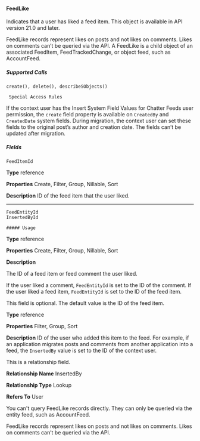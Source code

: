 #### FeedLike

Indicates that a user has liked a feed item. This object is available in API version 21.0 and later.

FeedLike records represent likes on posts and not likes on comments. Likes on comments can’t be queried via the API. A FeedLike is a
child object of an associated FeedItem, FeedTrackedChange, or object feed, such as AccountFeed.

##### Supported Calls
```
create(), delete(), describeSObjects()

 Special Access Rules

```
If the context user has the Insert System Field Values for Chatter Feeds user permission, the `create` field property is available on
`CreatedBy` and `CreatedDate` system fields. During migration, the context user can set these fields to the original post’s author
and creation date. The fields can’t be updated after migration.

##### Fields

```
FeedItemId

```

**Type**
reference

**Properties**
Create, Filter, Group, Nillable, Sort

**Description**
ID of the feed item that the user liked.


-----

```
FeedEntityId
InsertedById

##### Usage

```

**Type**
reference

**Properties**
Create, Filter, Group, Nillable, Sort

**Description**

The ID of a feed item or feed comment the user liked.

If the user liked a comment, `FeedEntityId` is set to the ID of the comment. If the user
liked a feed item, `FeedEntityId` is set to the ID of the feed item.

This field is optional. The default value is the ID of the feed item.

**Type**
reference

**Properties**
Filter, Group, Sort

**Description**
ID of the user who added this item to the feed. For example, if an application migrates posts
and comments from another application into a feed, the `InsertedBy` value is set to the
ID of the context user.

This is a relationship field.

**Relationship Name**
InsertedBy

**Relationship Type**
Lookup

**Refers To**
User


You can't query FeedLike records directly. They can only be queried via the entity feed, such as AccountFeed.

FeedLike records represent likes on posts and not likes on comments. Likes on comments can’t be queried via the API.

